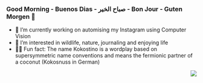 ### Good Morning - Buenos Dias - صباح الخير - Bon Jour - Guten Morgen :boar:

- :palm_tree: I’m currently working on automising my Instagram using Computer Vision
- :milky_way: I’m interested in wildlife, nature, journaling and enjoying life
- :whale::dash: Fun fact: The name Kokostino is a wordplay based on supersymmetric name conventions and means the fermionic partner of a coconut (Kokosnuss in German)

<img align="right" src="https://github-readme-stats.vercel.app/api/top-langs/?username=kokostino&exclude_repo=xtext-kokomodel&layout=compact&theme=bear&langs_count=8">
